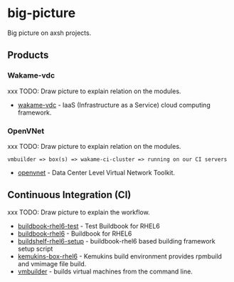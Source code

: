 big-picture
===========

Big picture on axsh projects.

## Products

### Wakame-vdc

xxx TODO: Draw picture to explain relation on the modules.

* [wakame-vdc](https://github.com/axsh/wakame-vdc) - IaaS (Infrastructure as a Service) cloud computing framework.

### OpenVNet

xxx TODO: Draw picture to explain relation on the modules.

```
vmbuilder => box(s) => wakame-ci-cluster => running on our CI servers
```

* [openvnet](https://github.com/axsh/openvnet) - Data Center Level Virtual Network Toolkit.

## Continuous Integration (CI)

xxx TODO: Draw picture to explain the workflow.

* [buildbook-rhel6-test](https://github.com/hansode/buildbook-rhel6-test) - Test Buildbook for RHEL6
* [buildbook-rhel6](https://github.com/hansode/buildbook-rhel6) - Buildbook for RHEL6
* [buildshelf-rhel6-setup](https://github.com/hansode/buildshelf-rhel6-setup) - buildbook-rhel6 based building framework setup script
* [kemukins-box-rhel6](https://github.com/wakameci/kemukins-box-rhel6) - Kemukins build environment provides rpmbuild and vmimage file build.
* [vmbuilder](https://github.com/hansode/vmbuilder) - builds virtual machines from the command line.
